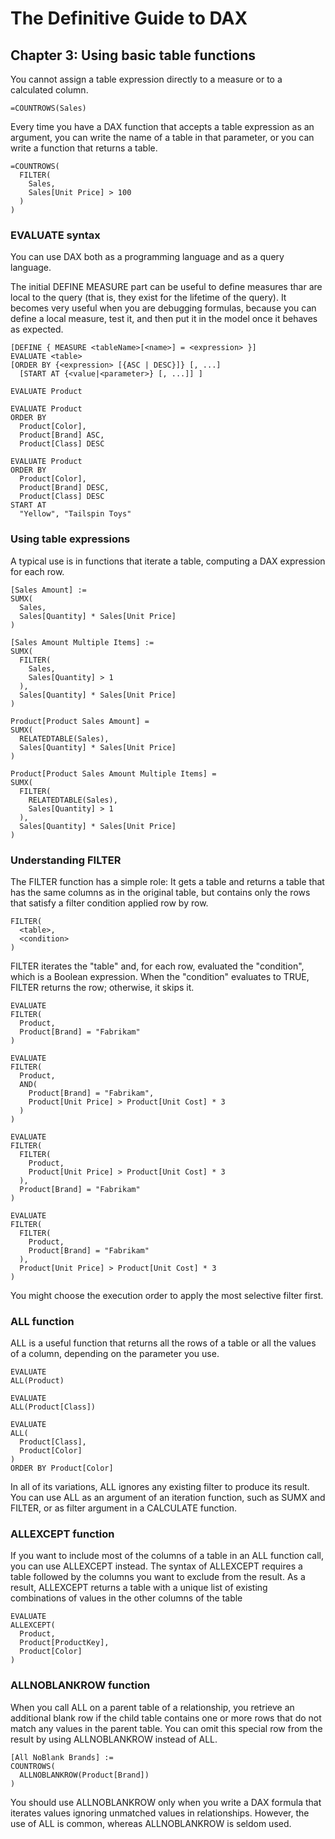 # The Definitive Guide to DAX

## Chapter 3: Using basic table functions

<p>
  You cannot assign a table expression directly to a measure or to a calculated column.
</p>

```
=COUNTROWS(Sales)
```

<p>
  Every time you have a DAX function that accepts a table expression as an argument, you can write
  the name of a table in that parameter, or you can write a function that returns a table.
</p>

```
=COUNTROWS(
  FILTER(
    Sales,
    Sales[Unit Price] > 100
  )
)
```
### EVALUATE syntax

<p>
  You can use DAX both as a programming language and as a query language.
</p>

<p>
  The initial DEFINE MEASURE part can be useful to define measures thar are local to the query (that
  is, they exist for the lifetime of the query). It becomes very useful when you are debugging formulas, 
  because you can define a local measure, test it, and then put it in the model once it behaves as 
  expected.
</p>

```
[DEFINE { MEASURE <tableName>[<name>] = <expression> }]
EVALUATE <table>
[ORDER BY {<expression> [{ASC | DESC}]} [, ...]
  [START AT {<value|<parameter>} [, ...]] ]
```

```
EVALUATE Product
```

```
EVALUATE Product
ORDER BY
  Product[Color],
  Product[Brand] ASC,
  Product[Class] DESC
```

```
EVALUATE Product
ORDER BY
  Product[Color],
  Product[Brand] DESC,
  Product[Class] DESC
START AT
  "Yellow", "Tailspin Toys"
```

### Using table expressions

<p>
  A typical use is in functions that iterate a table, computing a DAX expression 
  for each row.
</p>

```
[Sales Amount] :=
SUMX(
  Sales,
  Sales[Quantity] * Sales[Unit Price]
)
```

```
[Sales Amount Multiple Items] :=
SUMX(
  FILTER(
    Sales,
    Sales[Quantity] > 1
  ),
  Sales[Quantity] * Sales[Unit Price]
)
```

```
Product[Product Sales Amount] =
SUMX(
  RELATEDTABLE(Sales),
  Sales[Quantity] * Sales[Unit Price]
)
```

```
Product[Product Sales Amount Multiple Items] =
SUMX(
  FILTER(
    RELATEDTABLE(Sales),
    Sales[Quantity] > 1
  ),
  Sales[Quantity] * Sales[Unit Price]
)
```

### Understanding FILTER

<p>
  The FILTER function has a simple role: It gets a table and returns a table that has the same columns as
  in the original table, but contains only the rows that satisfy a filter condition applied row by row.
</p>

```
FILTER(
  <table>,
  <condition>
)
```

<p>
  FILTER iterates the "table" and, for each row, evaluated the "condition", which is a Boolean
  expression. When the "condition" evaluates to TRUE, FILTER returns the row; otherwise, it skips it.
</p>

```
EVALUATE
FILTER(
  Product,
  Product[Brand] = "Fabrikam"
)
```

```
EVALUATE
FILTER(
  Product,
  AND(
    Product[Brand] = "Fabrikam",
    Product[Unit Price] > Product[Unit Cost] * 3
  )
)
```

```
EVALUATE
FILTER(
  FILTER(
    Product,
    Product[Unit Price] > Product[Unit Cost] * 3
  ),
  Product[Brand] = "Fabrikam"
)
```

```
EVALUATE
FILTER(
  FILTER(
    Product,
    Product[Brand] = "Fabrikam"
  ),
  Product[Unit Price] > Product[Unit Cost] * 3
)
```

<p>
  You might choose the execution order to apply the most selective filter first.
</p>

### ALL function

<p>
  ALL is a useful function that returns all the rows of a table or all the values of a column, depending
  on the parameter you use.
</p>

```
EVALUATE
ALL(Product)
```

```
EVALUATE
ALL(Product[Class])
```

```
EVALUATE
ALL(
  Product[Class],
  Product[Color]
)
ORDER BY Product[Color]
```

<p>
  In all of its variations, ALL ignores any existing filter to produce its result. You can use ALL as an 
  argument of an iteration function, such as SUMX and FILTER, or as filter argument in a CALCULATE
  function.
</p>

### ALLEXCEPT function

<p>
  If you want to include most of the columns of a table in an ALL function call, you can use 
  ALLEXCEPT instead. The syntax of ALLEXCEPT requires a table followed by the columns you want
  to exclude from the result. As a result, ALLEXCEPT returns a table with a  unique list of existing
  combinations of values in the other columns of the table
</p>

```
EVALUATE
ALLEXCEPT(
  Product,
  Product[ProductKey],
  Product[Color]
)
```

### ALLNOBLANKROW function

<p>
  When you call ALL on a parent table of a relationship, you retrieve an additional blank row if the 
  child table contains one or more rows that do not match any values in the parent  table. You can omit
  this special row from the result by using ALLNOBLANKROW instead of ALL.
</p>

```
[All NoBlank Brands] :=
COUNTROWS(
  ALLNOBLANKROW(Product[Brand])
)
```

<p>
  You should use ALLNOBLANKROW only  when you  write a DAX formula that iterates values
  ignoring unmatched values in relationships. However, the use of ALL is common, whereas
  ALLNOBLANKROW is seldom used.
</p>
